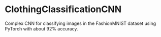 # ClothingClassificationCNN
Complex CNN for classifying images in the FashionMNIST dataset using PyTorch with about 92% accuracy. 
